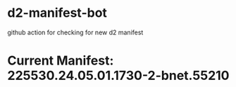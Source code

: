 # d2-manifest-bot
github action for checking for new d2 manifest

# Current Manifest: 225530.24.05.01.1730-2-bnet.55210
